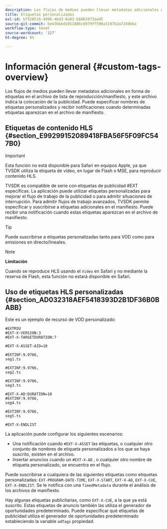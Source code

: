 ```yaml
---
description: Los flujos de medios pueden llevar metadatos adicionales en forma de etiquetas en el archivo de lista de reproducción/manifiesto, y este archivo indica la colocación de la publicidad. Puede especificar nombres de etiquetas personalizados y recibir notificaciones cuando determinadas etiquetas aparezcan en el archivo de manifiesto.
title: Etiquetas personalizadas
exl-id: b7528516-4996-4bd3-8a82-bb062973aed5
source-git-commit: be43bbbd1051886c8979ff590a3197b2a7249b6a
workflow-type: tm+mt
source-wordcount: '327'
ht-degree: 0%

---
```


# Información general {#custom-tags-overview}

Los flujos de medios pueden llevar metadatos adicionales en forma de etiquetas en el archivo de lista de reproducción/manifiesto, y este archivo indica la colocación de la publicidad. Puede especificar nombres de etiquetas personalizados y recibir notificaciones cuando determinadas etiquetas aparezcan en el archivo de manifiesto.

## Etiquetas de contenido HLS {#section_E99299152089418FBA56F5F09FC547B0}

>[!IMPORTANT]
>
>Esta función no está disponible para Safari en equipos Apple, ya que TVSDK utiliza la etiqueta de vídeo, en lugar de Flash o MSE, para reproducir contenido HLS.

TVSDK es compatible de serie con etiquetas de publicidad #EXT específicas. La aplicación puede utilizar etiquetas personalizadas para mejorar el flujo de trabajo de la publicidad o para admitir situaciones de interrupción. Para admitir flujos de trabajo avanzados, TVSDK permite especificar y suscribirse a etiquetas adicionales en el manifiesto. Puede recibir una notificación cuando estas etiquetas aparezcan en el archivo de manifiesto.

>[!TIP]
>
>Puede suscribirse a etiquetas personalizadas tanto para VOD como para emisiones en directo/lineales.

>[!NOTE]
>
>**Limitación**
>
>Cuando se reproduce HLS usando el `Video` en Safari y no mediante la reserva de Flash, esta función no estará disponible en Safari.

## Uso de etiquetas HLS personalizadas {#section_AD032318AEF5418393D2B1DF36B0BABB}

Este es un ejemplo de recurso de VOD personalizado:

```
#EXTM3U
#EXT-X-VERSION:3
#EXT-X-TARGETDURATION:7
 
#EXT-X-ASSET:AID=10
 
#EXTINF:9.9766,
seg1.ts
 
#EXTINF:9.9766,
seg2.ts
 
#EXTINF:9.9766,
seg3.ts
 
#EXT-X-AD:DURATION=10
#EXTINF:9.9766,
seg4.ts
 
#EXTINF:9.9766,
seg5.ts
 
#EXT-X-ENDLIST
```

La aplicación puede configurar los siguientes escenarios:

* Una notificación cuando `#EXT-X-ASSET` las etiquetas, o cualquier otro conjunto de nombres de etiqueta personalizados a los que se haya suscrito, existen en el archivo.
* Insertar anuncios cuando un `#EXT-X-AD` , o cualquier otro nombre de etiqueta personalizado, se encuentra en el flujo.

Puede suscribirse a cualquiera de las siguientes etiquetas como etiquetas personalizadas: `EXT-PROGRAM-DATE-TIME`, `EXT-X-START`, `EXT-X-AD`, `EXT-X-CUE`, `EXT-X-ENDLIST`. Se le notifica con una `TimedMetadata` durante el análisis de los archivos de manifiesto.

Hay algunas etiquetas publicitarias, como `EXT-X-CUE`, a la que ya está suscrito. Estas etiquetas de anuncio también las utiliza el generador de oportunidades predeterminado. Puede especificar qué etiquetas de publicidad utiliza el generador de oportunidades predeterminado estableciendo la variable `adTags` propiedad.
